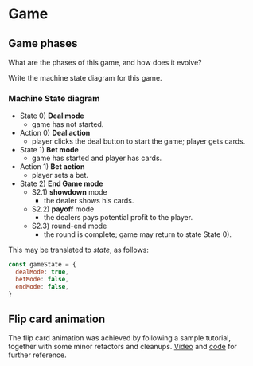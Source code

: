 # Game 

## Game phases

What are the phases of this game, and how does it evolve? 

Write the machine state diagram for this game.

### Machine State diagram

* State 0) **Deal mode** 
  * game has not started.
* Action 0) **Deal action** 
  * player clicks the deal button to start the game; player gets cards.
* State 1) **Bet mode** 
  * game has started and player has cards.
* Action 1) **Bet action** 
  * player sets a bet.
* State 2) **End Game mode** 
  * S2.1) **showdown** mode 
    * the dealer shows his cards.
  * S2.2) **payoff** mode 
    * the dealers pays potential profit to the player.
  * S2.3) round-end mode 
    * the round is complete; game may return to state State 0).

This may be translated to *state*, as follows:
```javascript
const gameState = {
  dealMode: true,
  betMode: false,
  endMode: false,
}
```

## Flip card animation

The flip card animation was achieved by following a sample tutorial, together with some minor refactors and cleanups. [Video](https://codedaily.io/screencasts/12/Create-a-Flip-Card-Animation-with-React-Native) and [code](https://github.com/browniefed/examples/tree/animated_basic/flip) for further reference.

